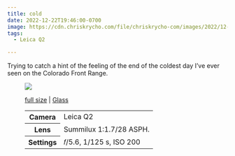 ```yaml
---
title: cold
date: 2022-12-22T19:46:00-0700
image: https://cdn.chriskrycho.com/file/chriskrycho-com/images/2022/12-22%20cold%20(thumb).jpg
tags:
  - Leica Q2

---
```


Trying to catch a hint of the feeling of the end of the coldest day I’ve ever seen on the Colorado Front Range.

<figure>

<img src="https://cdn.chriskrycho.com/file/chriskrycho-com/images/2022/12-22%20cold%20(thumb).jpg">

<figcaption>
<p><a href="https://cdn.chriskrycho.com/file/chriskrycho-com/images/2022/12-22%20cold.jpg">full size</a> | <a href="https://glass.photo/chriskrycho/2mmw5kMMBkYboFtRJoLWGN">Glass</a></p>
</figcaption>

<table>
<tr><th scope="row">Camera</th><td><span class="smcp">Leica Q2</span></td></tr>
<tr><th scope="row">Lens</th><td><span class="smcp">Summilux 1:1.7/28 <span class="smcp">ASPH</span>.</span></td></tr>
<tr><th scope="row">Settings</th><td>𝑓/5.6, 1/125 s, <span class="smcp">ISO</span> 200</td></tr>
</table>

</figure>
